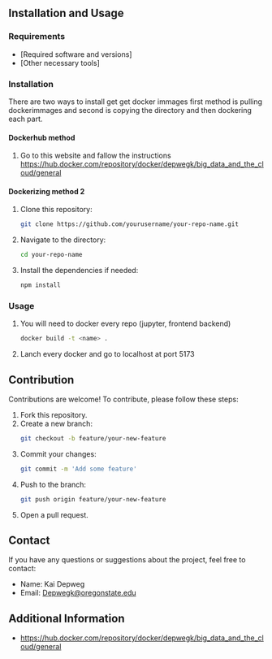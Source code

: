 ## Installation and Usage
### Requirements
- [Required software and versions]
- [Other necessary tools]

### Installation
There are two ways to install get get docker immages first method is pulling dockerimmages and second is copying the directory and then dockering each part.

#### Dockerhub method
1. Go to this website and fallow the instructions https://hub.docker.com/repository/docker/depwegk/big_data_and_the_cloud/general

#### Dockerizing method 2
1. Clone this repository:
    ```bash
    git clone https://github.com/yourusername/your-repo-name.git
    ```
2. Navigate to the directory:
    ```bash
    cd your-repo-name
    ```
3. Install the dependencies if needed:
    ```bash
    npm install
    ```

### Usage
1. You will need to docker every repo (jupyter, frontend backend) 
    ```bash
    docker build -t <name> .
    ```
2. Lanch every docker and go to localhost at port 5173
## Contribution
Contributions are welcome! To contribute, please follow these steps:
1. Fork this repository.
2. Create a new branch:
    ```bash
    git checkout -b feature/your-new-feature
    ```
3. Commit your changes:
    ```bash
    git commit -m 'Add some feature'
    ```
4. Push to the branch:
    ```bash
    git push origin feature/your-new-feature
    ```
5. Open a pull request.

## Contact
If you have any questions or suggestions about the project, feel free to contact:
- Name: Kai Depweg
- Email: Depwegk@oregonstate.edu

## Additional Information
- https://hub.docker.com/repository/docker/depwegk/big_data_and_the_cloud/general
